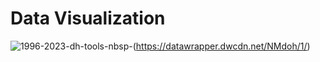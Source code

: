 # Data Visualization

![1996-2023-dh-tools-nbsp-](https://github.com/inyoung-j/is578-intro-dh/assets/144145472/ddc182a5-4351-44a1-b78f-4101f705ad49)(https://datawrapper.dwcdn.net/NMdoh/1/)